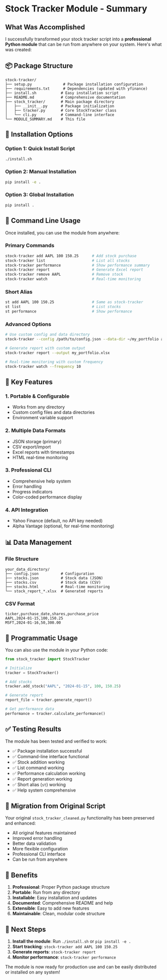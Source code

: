 # Stock Tracker Module - Summary

## What Was Accomplished

I successfully transformed your stock tracker script into a **professional Python module** that can be run from anywhere on your system. Here's what was created:

## 📦 Package Structure

```
stock-tracker/
├── setup.py              # Package installation configuration
├── requirements.txt      # Dependencies (updated with yfinance)
├── install.sh           # Easy installation script
├── README.md            # Comprehensive documentation
├── stock_tracker/       # Main package directory
│   ├── __init__.py      # Package initialization
│   ├── tracker.py       # Core StockTracker class
│   └── cli.py           # Command-line interface
└── MODULE_SUMMARY.md    # This file
```

## 🚀 Installation Options

### Option 1: Quick Install Script
```bash
./install.sh
```

### Option 2: Manual Installation
```bash
pip install -e .
```

### Option 3: Global Installation
```bash
pip install .
```

## 🎯 Command Line Usage

Once installed, you can use the module from anywhere:

### Primary Commands
```bash
stock-tracker add AAPL 100 150.25      # Add stock purchase
stock-tracker list                     # List all stocks
stock-tracker performance              # Show performance summary
stock-tracker report                   # Generate Excel report
stock-tracker remove AAPL              # Remove stock
stock-tracker watch                    # Real-time monitoring
```

### Short Alias
```bash
st add AAPL 100 150.25                 # Same as stock-tracker
st list                                # List stocks
st performance                         # Show performance
```

### Advanced Options
```bash
# Use custom config and data directory
stock-tracker --config /path/to/config.json --data-dir ~/my_portfolio add TSLA 10 800.00

# Generate report with custom output
stock-tracker report --output my_portfolio.xlsx

# Real-time monitoring with custom frequency
stock-tracker watch --frequency 10
```

## 🔧 Key Features

### 1. **Portable & Configurable**
- Works from any directory
- Custom config files and data directories
- Environment variable support

### 2. **Multiple Data Formats**
- JSON storage (primary)
- CSV export/import
- Excel reports with timestamps
- HTML real-time monitoring

### 3. **Professional CLI**
- Comprehensive help system
- Error handling
- Progress indicators
- Color-coded performance display

### 4. **API Integration**
- Yahoo Finance (default, no API key needed)
- Alpha Vantage (optional, for real-time monitoring)

## 📊 Data Management

### File Structure
```
your_data_directory/
├── config.json          # Configuration
├── stocks.json          # Stock data (JSON)
├── stocks.csv           # Stock data (CSV)
├── stocks.html          # Real-time monitoring
└── stock_report_*.xlsx  # Generated reports
```

### CSV Format
```csv
ticker,purchase_date,shares,purchase_price
AAPL,2024-01-15,100,150.25
MSFT,2024-01-16,50,300.00
```

## 🐍 Programmatic Usage

You can also use the module in your Python code:

```python
from stock_tracker import StockTracker

# Initialize
tracker = StockTracker()

# Add stocks
tracker.add_stock("AAPL", "2024-01-15", 100, 150.25)

# Generate report
report_file = tracker.generate_report()

# Get performance data
performance = tracker.calculate_performance()
```

## ✅ Testing Results

The module has been tested and verified to work:

- ✅ Package installation successful
- ✅ Command-line interface functional
- ✅ Stock addition working
- ✅ List command working
- ✅ Performance calculation working
- ✅ Report generation working
- ✅ Short alias (`st`) working
- ✅ Help system comprehensive

## 🔄 Migration from Original Script

Your original `stock_tracker_cleaned.py` functionality has been preserved and enhanced:

- All original features maintained
- Improved error handling
- Better data validation
- More flexible configuration
- Professional CLI interface
- Can be run from anywhere

## 🎉 Benefits

1. **Professional**: Proper Python package structure
2. **Portable**: Run from any directory
3. **Installable**: Easy installation and updates
4. **Documented**: Comprehensive README and help
5. **Extensible**: Easy to add new features
6. **Maintainable**: Clean, modular code structure

## 🚀 Next Steps

1. **Install the module**: Run `./install.sh` or `pip install -e .`
2. **Start tracking**: `stock-tracker add AAPL 100 150.25`
3. **Generate reports**: `stock-tracker report`
4. **Monitor performance**: `stock-tracker performance`

The module is now ready for production use and can be easily distributed or installed on any system! 
